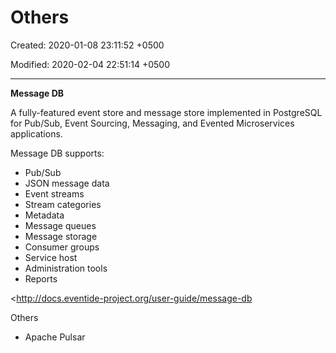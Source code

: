 # Others

Created: 2020-01-08 23:11:52 +0500

Modified: 2020-02-04 22:51:14 +0500

---

**Message DB**

A fully-featured event store and message store implemented in PostgreSQL for Pub/Sub, Event Sourcing, Messaging, and Evented Microservices applications.



Message DB supports:
-   Pub/Sub
-   JSON message data
-   Event streams
-   Stream categories
-   Metadata
-   Message queues
-   Message storage
-   Consumer groups
-   Service host
-   Administration tools
-   Reports



<http://docs.eventide-project.org/user-guide/message-db



Others
-   Apache Pulsar
